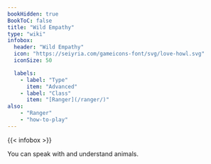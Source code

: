 ```yaml
---
bookHidden: true
BookToC: false
title: "Wild Empathy"
type: "wiki"
infobox:
  header: "Wild Empathy"
  icon: "https://seiyria.com/gameicons-font/svg/love-howl.svg"
  iconSize: 50

  labels:
    - label: "Type"
      item: "Advanced"
    - label: "Class"
      item: "[Ranger](/ranger/)"
also:
    - "Ranger"
    - "how-to-play"
---
```


{{< infobox >}}

You can speak with and understand animals.